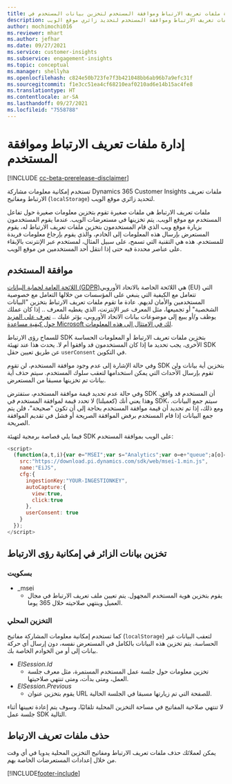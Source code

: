 ```yaml
---
title: إدارة ملفات تعريف الارتباط وموافقة المستخدم لتخزين بيانات المستخدم في Dynamics 365 Customer Insights
description: افهم كيفية استخدام ملفات تعريف الارتباط وموافقة المستخدم لتحديد زائري موقع الويب.
author: mochimochi016
ms.reviewer: mhart
ms.author: jefhar
ms.date: 09/27/2021
ms.service: customer-insights
ms.subservice: engagement-insights
ms.topic: conceptual
ms.manager: shellyha
ms.openlocfilehash: c824e50b723fe7f3b421048bb6ab96b7a9efc31f
ms.sourcegitcommit: f1e3cc51ea4cf68210eaf0210ad6e14b15ac4fe8
ms.translationtype: HT
ms.contentlocale: ar-SA
ms.lasthandoff: 09/27/2021
ms.locfileid: "7558788"
---
```

# <a name="manage-cookies-and-user-consent"></a>إدارة ملفات تعريف الارتباط وموافقة المستخدم

[!INCLUDE [cc-beta-prerelease-disclaimer](includes/cc-beta-prerelease-disclaimer.md)]

تستخدم إمكانية معلومات مشاركة Dynamics 365 Customer Insights ملفات تعريف الارتباط ومفاتيح (`localStorage`) لتحديد زائري موقع الويب.

ملفات تعريف الارتباط هي ملفات صغيرة تقوم بتخزين معلومات صغيرة حول تفاعل المستخدم مع موقع الويب. يتم تخزينها في مستعرضات الويب. عندما يقوم المستخدمون بزيارة موقع ويب الذي قام المستخدمون بتخزين ملفات تعريف الارتباط له، يقوم المستعرض بإرسال هذه المعلومات إلى الخادم، والذي يقوم بإرجاع معلومات فريدة للمستخدم. هذه هي التقنية التي تسمح، على سبيل المثال، لمستخدم عبر الإنترنت بالإبقاء على عناصر محددة فيه حتى إذا انتقل أحد المستخدمين من موقع الويب.

## <a name="user-consent"></a>موافقة المستخدم

[اللائحة العامة لحماية البيانات (GDPR)](/dynamics365/get-started/gdpr/)هي اللائحة الخاصة بالاتحاد الأوروبي (EU) التي تتعامل مع الكيفية التي ينبغي على المؤسسات من خلالها التعامل مع خصوصية المستخدمين والأمان لديهم. عادة ما تقوم ملفات تعريف الارتباط بتخزين "البيانات الشخصية" أو تجميعها، مثل المعرف عبر الإنترنت، الذي يغطيه المعرف .. إذا كان عملك يوظف و/أو يبيع إلى موضوعات بيانات الاتحاد الأوروبي، يؤثر عليك .. [تعرف على المزيد حول كيفية مساعدة Microsoft لك في الامتثال إلى هذه المعلومات](https://www.microsoft.com/trust-center/privacy/gdpr-faqs).

للسماح رؤى الارتباط SDK بتخزين ملفات تعريف الارتباط أو المعلومات الحساسة الأخرى، يجب تحديد ما إذا كان المستخدمون قد وافقوا أم لا. يحدث هذا عند تهيئة SDK عن طريق تعيين حقل `userConsent` في التكوين.

وفي حالة الإشارة إلى عدم وجود موافقة المستخدم، لن تقوم SDK بتخزين أية بيانات ولن تقوم بإرسال الأحداث التي يمكن استخدامها لتعقب سلوك المستخدم. سيتم حذف أية بيانات تم تخزينها مسبقا من المستعرض.

وفي حالة عدم تحديد قيمة موافقة المستخدم، ستفترض SDK أن المستخدم قد وافق. وهذا يعني أنك (كعميلنا) لا تحدد قيمة لموافقة المستخدم في SDK، سيتم جمع البيانات. ومع ذلك، إذا تم تحديد أن قيمة موافقة المستخدم بحاجة إلى أن تكون "صحيحة"، فلن يتم جمع البيانات إذا قام المستخدم برفض الموافقة الصريحة أو فشل في تقديم الموافقة الصريحة.

فيما يلي قصاصة برمجية لتهيئة SDK على الويب بموافقة المستخدم:
```js
<script>
  (function(a,t,i){var e="MSEI";var s="Analytics";var o=e+"queue";a[o]=a[o]||[];var r=a[e]||function(n){var t={};t[s]={};function e(e){while(e.length){var r=e.pop();t[s][r]=function(e){return function(){a[o].push([e,n,arguments])}}(r)}}var r="track";var i="set";e([r+"Event",r+"View",r+"Action",i+"Property",i+"User","initialize","teardown"]);return t}(i.name);var n=i.name;if(!a[e]){a[n]=r[s];a[o].push(["new",n]);setTimeout(function(){var e="script";var r=t.createElement(e);r.async=1;r.src=i.src;var n=t.getElementsByTagName(e)[0];n.parentNode.insertBefore(r,n)},1)}else{a[n]=new r[s]}if(i.user){a[n].setUser(i.user)}if(i.props){for(var c in i.props){a[n].setProperty(c,i.props[c])}}a[n].initialize(i.cfg)})(window,document,{
    src:"https://download.pi.dynamics.com/sdk/web/msei-1.min.js",
    name:"EiJS",
    cfg:{
      ingestionKey:"YOUR-INGESTIONKEY",
      autoCapture:{
        view:true,
        click:true
      },
      userConsent: true
    }
  });
</script>
```

## <a name="visitor-data-storage-in-engagement-insights-capability"></a>تخزين بيانات الزائر في إمكانية رؤى الارتباط

### <a name="cookies"></a>بسكويت

- _msei
    - يقوم بتخزين هوية المستخدم المجهول. يتم تعيين ملف تعريف الارتباط في مجال العميل وينتهي صلاحيته خلال 365 يوما.

### <a name="local-storage"></a>التخزين المحلي

كما تستخدم إمكانية معلومات المشاركة مفاتيح (`localStorage`) لتعقب البيانات غير الحساسة. يتم تخزين هذه البيانات بالكامل في المستعرض نفسه، دون إرسال أي حركة بيانات إلى أو من الخوادم الخاصة بك.

- *EISession.Id*
    - تخزين معلومات حول جلسة عمل المستخدم المستمرة، مثل معرف جلسة العمل، ومتى بدأت، ومتى تنتهي صلاحيتها.
- *EISession.Previous*
    - يقوم بتخزين عنوان URL للصفحة التي تم زيارتها مسبقا في الجلسة الحالية.

لا تنتهي صلاحية المفاتيح في مساحة التخزين المحلية تلقائيًا، وسوف يتم إعادة تعيينها أثناء جلسة عمل SDK التالية.

## <a name="deleting-cookies"></a>حذف ملفات تعريف الارتباط

يمكن لعملائك حذف ملفات تعريف الارتباط ومفاتيح التخزين المحلية يدويا في أي وقت من خلال إعدادات المستعرضات الخاصة بهم.


[!INCLUDE[footer-include](../includes/footer-banner.md)]
